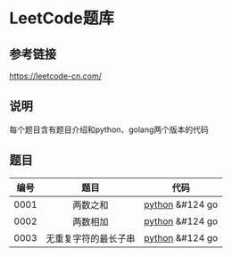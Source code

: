 # LeetCode题库

## 参考链接
	
https://leetcode-cn.com/

## 说明 
每个题目含有题目介绍和python、golang两个版本的代码

## 题目
|编号|题目|代码|
|:----:|:----:|:----:|
| 0001|两数之和|[python](0001_两数之和/main.py) &#124 go|
| 0002|两数相加|[python](0002_两数相加/main.py) &#124 go|
| 0003|无重复字符的最长子串|[python](0003_无重复字符的最长子串/main.py) &#124 go|